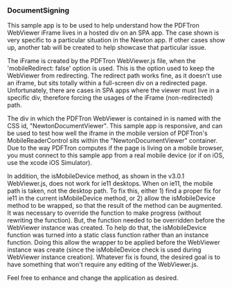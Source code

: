 ### DocumentSigning

This sample app is to be used to help understand how the PDFTron WebViewer iFrame lives in a
hosted div on an SPA app. The case shown is very specific to a particular situation in the
Newton app. If other cases show up, another tab will be created to help showcase that particular issue.</p>

The iFrame is created by the PDFTron WebViewer.js file, when the 'mobileRedirect: false'
option is used. This is the option used to keep the WebViewer from redirecting. The redirect
path works fine, as it doesn't use an iframe, but sits totally within a full-screen div on
a redirected page. Unfortunately, there are cases in SPA apps where the viewer must live in
a specific div, therefore forcing the usages of the iFrame (non-redirected) path.</p>

The div in which the PDFTron WebViewer is contained in is named with the CSS id,
"NewtonDocumentViewer". This sample app is responsive, and can be used to test how well the
iframe in the mobile version of PDFTron's MobileReaderControl sits within the "NewtonDocumentViewer"
container. Due to the way PDFTron computes if the page is living on a mobile browser, you
must connect to this sample app from a real mobile device (or if on iOS, use the xcode iOS Simulator).</p>

In addition, the isMobileDevice method, as shown in the v3.0.1 WebViewer.js, does not work
for ie11 desktops. When on ie11, the mobile path is taken, not the desktop path.
To fix this, either 1) find a proper fix for ie11 in the current isMobileDevice method,
or 2) allow the isMobileDevice method to be wrapped, so that the result of the method can be
augmented. It was necessary to override the function to make progress (without rewriting the function).
But, the function needed to be overridden before the WebViewer instance was created.
To help do that, the isMobileDevice function was turned into a static class function rather
than an instance function. Doing this allow the wrapper to be applied before the WebViewer instance was create
(since the isMobileDevice check is used during WebViewer instance creation). Whatever fix is found,
the desired goal is to have something that won't require any editing of the WebViewer.js.</p>

Feel free to enhance and change the application as desired.

